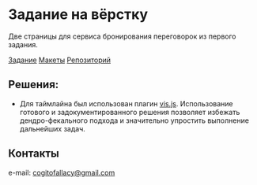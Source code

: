 Задание на вёрстку
======
Две страницы для сервиса бронирования переговорок из первого задания.

[Задание](https://academy.yandex.ru/events/frontend/shri_msk-2018/register/)
[Макеты](https://yandex-shri-msk-2018.github.io/entrance-task-2)
[Репозиторий](https://github.com/yandex-shri-msk-2018/entrance-task-2)

## Решения:
* Для таймлайна был использован плагин [vis.js](http://visjs.org/). Использование готового и задокументированного решения позволяет избежать дендро-фекального подхода и значительно упростить выполнение дальнейших задач.

## Контакты

e-mail: cogitofallacy@gmail.com
